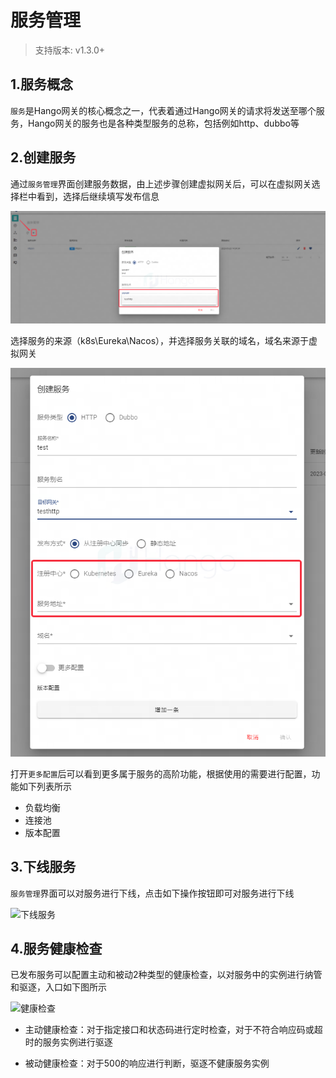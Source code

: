# 服务管理

> 支持版本: v1.3.0+

## 1.服务概念

`服务`是Hango网关的核心概念之一，代表着通过Hango网关的请求将发送至哪个服务，Hango网关的服务也是各种类型服务的总称，包括例如http、dubbo等

## 2.创建服务

通过`服务管理`界面创建服务数据，由上述步骤创建虚拟网关后，可以在虚拟网关选择栏中看到，选择后继续填写发布信息

![创建服务](../imgs/start_创建服务_1.3.0.png)

选择服务的来源（k8s\Eureka\Nacos），并选择服务关联的域名，域名来源于虚拟网关

![选择服务](../imgs/start_创建服务_选择服务_1.3.0_.png)

打开`更多配置`后可以看到更多属于服务的高阶功能，根据使用的需要进行配置，功能如下列表所示

- 负载均衡
- 连接池
- 版本配置

## 3.下线服务

`服务管理`界面可以对服务进行下线，点击如下操作按钮即可对服务进行下线

![下线服务](../imgs/下线服务.png)

## 4.服务健康检查

已发布服务可以配置主动和被动2种类型的健康检查，以对服务中的实例进行纳管和驱逐，入口如下图所示

![健康检查](../imgs/健康检查.png)

- 主动健康检查：对于指定接口和状态码进行定时检查，对于不符合响应码或超时的服务实例进行驱逐

- 被动健康检查：对于500的响应进行判断，驱逐不健康服务实例